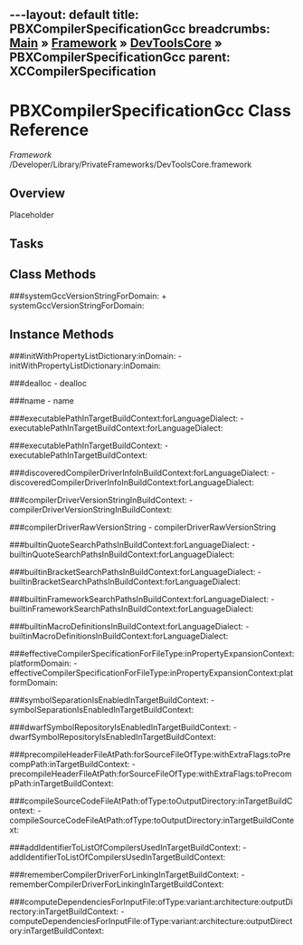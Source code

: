 ---layout: default
title: PBXCompilerSpecificationGcc
breadcrumbs: <a href="/index.html">Main</a> &raquo; <a href="/Frameworks.html">Framework</a> &raquo; <a href="/Frameworks/DevToolsCore.html">DevToolsCore</a> &raquo; PBXCompilerSpecificationGcc
parent: XCCompilerSpecification 
---
# PBXCompilerSpecificationGcc Class Reference

*Framework* /Developer/Library/PrivateFrameworks/DevToolsCore.framework

## Overview

Placeholder

## Tasks

## Class Methods

<a name="+systemGccVersionStringForDomain:"></a>
###systemGccVersionStringForDomain:
    + systemGccVersionStringForDomain:

## Instance Methods

<a name="-initWithPropertyListDictionary:inDomain:"></a>
###initWithPropertyListDictionary:inDomain:
    - initWithPropertyListDictionary:inDomain:

<a name="-dealloc"></a>
###dealloc
    - dealloc

<a name="-name"></a>
###name
    - name

<a name="-executablePathInTargetBuildContext:forLanguageDialect:"></a>
###executablePathInTargetBuildContext:forLanguageDialect:
    - executablePathInTargetBuildContext:forLanguageDialect:

<a name="-executablePathInTargetBuildContext:"></a>
###executablePathInTargetBuildContext:
    - executablePathInTargetBuildContext:

<a name="-discoveredCompilerDriverInfoInBuildContext:forLanguageDialect:"></a>
###discoveredCompilerDriverInfoInBuildContext:forLanguageDialect:
    - discoveredCompilerDriverInfoInBuildContext:forLanguageDialect:

<a name="-compilerDriverVersionStringInBuildContext:"></a>
###compilerDriverVersionStringInBuildContext:
    - compilerDriverVersionStringInBuildContext:

<a name="-compilerDriverRawVersionString"></a>
###compilerDriverRawVersionString
    - compilerDriverRawVersionString

<a name="-builtinQuoteSearchPathsInBuildContext:forLanguageDialect:"></a>
###builtinQuoteSearchPathsInBuildContext:forLanguageDialect:
    - builtinQuoteSearchPathsInBuildContext:forLanguageDialect:

<a name="-builtinBracketSearchPathsInBuildContext:forLanguageDialect:"></a>
###builtinBracketSearchPathsInBuildContext:forLanguageDialect:
    - builtinBracketSearchPathsInBuildContext:forLanguageDialect:

<a name="-builtinFrameworkSearchPathsInBuildContext:forLanguageDialect:"></a>
###builtinFrameworkSearchPathsInBuildContext:forLanguageDialect:
    - builtinFrameworkSearchPathsInBuildContext:forLanguageDialect:

<a name="-builtinMacroDefinitionsInBuildContext:forLanguageDialect:"></a>
###builtinMacroDefinitionsInBuildContext:forLanguageDialect:
    - builtinMacroDefinitionsInBuildContext:forLanguageDialect:

<a name="-effectiveCompilerSpecificationForFileType:inPropertyExpansionContext:platformDomain:"></a>
###effectiveCompilerSpecificationForFileType:inPropertyExpansionContext:platformDomain:
    - effectiveCompilerSpecificationForFileType:inPropertyExpansionContext:platformDomain:

<a name="-symbolSeparationIsEnabledInTargetBuildContext:"></a>
###symbolSeparationIsEnabledInTargetBuildContext:
    - symbolSeparationIsEnabledInTargetBuildContext:

<a name="-dwarfSymbolRepositoryIsEnabledInTargetBuildContext:"></a>
###dwarfSymbolRepositoryIsEnabledInTargetBuildContext:
    - dwarfSymbolRepositoryIsEnabledInTargetBuildContext:

<a name="-precompileHeaderFileAtPath:forSourceFileOfType:withExtraFlags:toPrecompPath:inTargetBuildContext:"></a>
###precompileHeaderFileAtPath:forSourceFileOfType:withExtraFlags:toPrecompPath:inTargetBuildContext:
    - precompileHeaderFileAtPath:forSourceFileOfType:withExtraFlags:toPrecompPath:inTargetBuildContext:

<a name="-compileSourceCodeFileAtPath:ofType:toOutputDirectory:inTargetBuildContext:"></a>
###compileSourceCodeFileAtPath:ofType:toOutputDirectory:inTargetBuildContext:
    - compileSourceCodeFileAtPath:ofType:toOutputDirectory:inTargetBuildContext:

<a name="-addIdentifierToListOfCompilersUsedInTargetBuildContext:"></a>
###addIdentifierToListOfCompilersUsedInTargetBuildContext:
    - addIdentifierToListOfCompilersUsedInTargetBuildContext:

<a name="-rememberCompilerDriverForLinkingInTargetBuildContext:"></a>
###rememberCompilerDriverForLinkingInTargetBuildContext:
    - rememberCompilerDriverForLinkingInTargetBuildContext:

<a name="-computeDependenciesForInputFile:ofType:variant:architecture:outputDirectory:inTargetBuildContext:"></a>
###computeDependenciesForInputFile:ofType:variant:architecture:outputDirectory:inTargetBuildContext:
    - computeDependenciesForInputFile:ofType:variant:architecture:outputDirectory:inTargetBuildContext:

